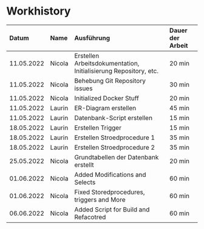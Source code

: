 # Workhistory

| Datum      | Name   | Ausführung                                                       | Dauer der Arbeit |
|:-----------|:-------|:-----------------------------------------------------------------|:-----------------|
| 11.05.2022 | Nicola | Erstellen Arbeitsdokumentation, Initialisierung Repository, etc. | 20 min           |
| 11.05.2022 | Nicola | Behebung Git Repository issues                                   | 30 min           |
| 11.05.2022 | Nicola | Initialized Docker Stuff                                         | 20 min           |
| 11.05.2022 | Laurin | ER-Diagram erstellen                                             | 45 min           |
| 11.05.2022 | Laurin | Datenbank-Script erstellen                                       | 15 min           |
| 18.05.2022 | Laurin | Erstellen Trigger                                                | 15 min           |
| 18.05.2022 | Laurin | Erstellen Stroedprocedure 1                                      | 35 min           |
| 18.05.2022 | Laurin | Erstellen Stroedprocedure 2                                      | 35 min           |
| 25.05.2022 | Nicola | Grundtabellen der Datenbank erstellt                             | 20 min           |
| 01.06.2022 | Nicola | Added Modifications and Selects                                  | 60 min           |
| 01.06.2022 | Nicola | Fixed Storedprocedures, triggers and More                        | 60 min           |
| 06.06.2022 | Nicola | Added Script for Build and Refacotred                            | 60 min           |

